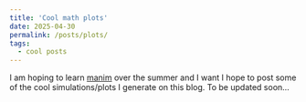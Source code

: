 ```yaml
---
title: 'Cool math plots'
date: 2025-04-30
permalink: /posts/plots/
tags:
  - cool posts
---
```


I am hoping to learn [manim](https://github.com/3b1b/manim) over the summer and I want I hope to post some of the cool simulations/plots I generate on this blog. To be updated soon...